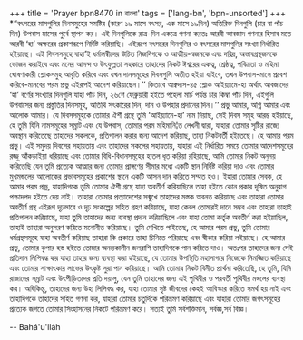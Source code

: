 +++
title = 'Prayer bpn8470 in বাংলা'
tags = ['lang-bn', 'bpn-unsorted']
+++
*“বৎসরের মাসগুলির দিনসমুহের সমষ্টির (কারণ ১৯ মাসে বৎসর, এক মাসে ১৯দিন) অতিরিক্ত দিনগুলি (চার বা পাঁচ দিন) উপবাস মাসের পুর্বে স্থাপন কর। এই দিনগুলিকে রাত্র-দিন একত্রে গণনা করতঃ আরবী আবজাদ গণনার হিসাব মতে আরবী ‘হা’ অক্ষরের প্রকাশরূপে নির্দিষ্ট করিয়াছি। এইরূপে বৎসরের দিনগুলির ও বৎসরের মাসগুলির সংখ্যা নির্ধারিত হইয়াছে। এই দিবসসমুহে বাহা’ই ধর্মালম্বীদের উচিত নিজদিগকে ও আত্মীয়-স্বজনকে এবং দরিদ্র, অভাবগ্রস্থজনকে ভোজন করাইবে এবং মনের আনন্দ ও উৎফুল্লতা সহকারে তাহাদের নিকট ঈশ্বরের একত্ব, শ্রেষ্ঠত্ব, পবিত্রতা ও মহিমা ঘোষণাকারী শ্লোকসমুহ  আবৃতি করিবে এবং যখন দানসমূহের দিবসগুলি অতীত হইয়া যাইবে, তখন উপবাস-মাসে প্রবেশ করিবে-মানবের পরম প্রভু এইরূপই আদেশ করিয়াছেন।’’ কিতাবে আক্বদাস-৪৫ শ্লোক
আইয়্যামে-হা অর্থাৎ আবজাদের ‘হা’ বর্ণের সংখ্যার দিনগুলি যাহা পাঁচ দিন, ২৬শে ফেব্রুয়ারী হইতে পহেলা মার্চ পর্যন্ত চার কিম্বা পাঁচ দিন, এইগুলি উপবাসের জন্য প্রস্তুতির দিনসমূহ, অতিথি সৎকারের দিন, দান ও উপহার প্রদানের দিন।’’
	প্রভু আমার, অগ্নি আমার এবং আলোক আমার। যে দিবসসমূহকে তোমার ঐশী গ্রন্থে তুমি ‘আইয়্যামে-হা’ নাম দিয়াছ, সেই দিবস সমূহ আরম্ভ হইয়াছে, হে তুমি যিনি নামসমূহের সম্রাট এবং যে উপবাস, তোমার পরম মহিমানি¦ত লেখনী দ্বারা, যাহারা তোমার সৃষ্টির রাজ্যে অবস্থান করিতেছে তাহাদের সকলকে, প্রতিপালন করার জন্য আদেশ করিয়াছ, তাহা নিকটবর্তী হইতেছে। হে আমার পরম প্রভু। এই সমুদয় দিবসের সহায়তায় এবং তাহাদের সকলের সহায়তায়, যাহারা এই নির্ধারিত সময়ে তোমার আদেশসমূহের রজ্জু আঁকড়াইয়া ধরিয়াছে এবং তোমার বিধি-বিধানসমূহের  হাতল ধৃত করিয়া রহিয়াছে, আমি তোমার নিকট অনুনয় করিতেছি যেন তুমি প্রত্যেক আত্মার জন্য তোমার প্রাঙ্গণের সীমার মধ্যে একটি স্থান নির্দিষ্ট করিয়া দাও এবং তোমার মুখমন্ডলের আলোকের প্রভাবসমূহের প্রকাশের স্থানে একটি আসন দান করিতে সম্মত হও।
	ইহারা তোমার সেবক, হে আমার পরম প্রভু, যাহাদিগকে তুমি তোমার ঐশী গ্রন্থে যাহা অবতীর্ণ করিয়াছিলে তাহা হইতে কোন প্রকার দূষিত অনুরাগ পশ্চাদপদ হইতে দেয় নাই। তাহারা তোমার প্রত্যাদেশের সন্মুখে তাহাদের মস্তক অবনত করিয়াছে এবং তাহারা তোমার অবতীর্ণ গ্রন্থ এইরূপ দৃঢ়ভাবে ও দৃঢ় সংকল্পের সহিত গ্রহণ করিয়াছে, যাহা কেবল তোমারই দানে সম্ভব এবং তাহারা তাহাই প্রতিপালন করিয়াছে, যাহা তুমি তাহাদের জন্য ব্যবস্থা প্রদান করিয়াছিলে এবং যাহা তোমা কর্তৃক অবতীর্ণ করা হইয়াছিল, তাহাই তাহারা অনুসরণ করিতে মনোনীত করিয়াছে।
	তুমি দেখিতে পাইতেছ, হে আমার পরম প্রভু, তুমি তোমার ধর্মগ্রন্থসমূহে যাহা অবতীর্ণ করিয়াছ তাহারা কি প্রকারে তাহা চিনিতে পরিয়াছে এবং স্বীকার করিয়া লইয়াছে। হে আমার প্রভু, তোমার কৃপার হস্ত হইতে তোমার অনন্তকালীন জলরাশি তাহাদিগকে পান করিতে দাও। অতঃপর তাহাদের জন্য সেই প্রতিদান লিপিবদ্ধ কর যাহা তাহার জন্য ব্যবস্থা করা হইয়াছে,      যে তোমার উপস্থিতি মহাসাগরে নিজেকে নিমজ্জিত করিয়াছে এবং তোমার সাক্ষাৎকার লাভের উৎকৃষ্ট সুরা পান করিয়াছে।
	আমি তোমার নিকট বিনীত প্রার্থনা করিতেছি, হে তুমি, যিনি রাজাদের সম্রাট এবং উৎপীড়িতদের প্রতি দয়ালু, যেন তুমি তাহাদের জন্য এই পৃথিবীর ও পরবর্তী পৃথিবীর মঙ্গলের ব্যবস্থা কর। অধিকিন্তু, তাহাদের জন্য উহা  লিপিবদ্ধ কর, যাহা তোমার সৃষ্ট জীবদের কেহই আবিস্কার করিতে সমর্থ হয় নাই এবং তাহাদিগকে তাহাদের সহিত গণনা কর, যাহারা তোমার চতুর্দিকে পরিভ্রমণ করিয়াছে এবং যাহারা তোমার জগৎসমূহের প্রত্যেক জগতে তোমার সিংহাসনের নিকটে পরিভ্রমণ করে।
	সত্যই তুমি সর্বশক্তিমান, সর্বজ্ঞ,সর্ব বিজ্ঞ।

-- Bahá'u'lláh
